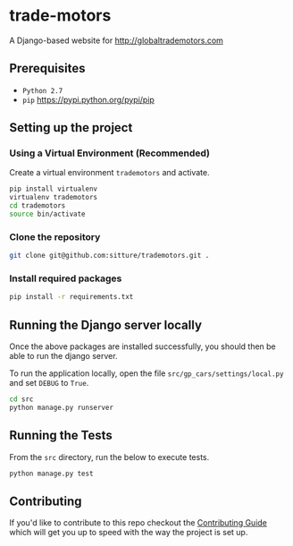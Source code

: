 # trade-motors

A Django-based website for http://globaltrademotors.com

## Prerequisites

+ `Python 2.7`
+ `pip` https://pypi.python.org/pypi/pip

## Setting up the project

### Using a Virtual Environment (Recommended)

Create a virtual environment `trademotors` and activate.

```bash
pip install virtualenv
virtualenv trademotors
cd trademotors
source bin/activate
```

### Clone the repository

```bash
git clone git@github.com:sitture/trademotors.git .
```

### Install required packages ###

```bash
pip install -r requirements.txt
```

## Running the Django server locally ##

Once the above packages are installed successfully, you should then be able to run the django server.

To run the application locally, open the file `src/gp_cars/settings/local.py` and set `DEBUG` to `True`.

```bash
cd src
python manage.py runserver
```

## Running the Tests ##

From the `src` directory, run the below to execute tests.

```bash
python manage.py test
```
## Contributing

If you'd like to contribute to this repo checkout the [Contributing Guide](./CONTRIBUTING.md) which will get you up to speed with the way the project is set up.
